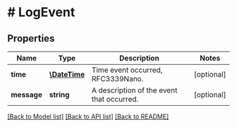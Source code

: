 # # LogEvent

## Properties

Name | Type | Description | Notes
------------ | ------------- | ------------- | -------------
**time** | [**\DateTime**](\DateTime.md) | Time event occurred, RFC3339Nano. | [optional] 
**message** | **string** | A description of the event that occurred. | [optional] 

[[Back to Model list]](../../README.md#documentation-for-models) [[Back to API list]](../../README.md#documentation-for-api-endpoints) [[Back to README]](../../README.md)


